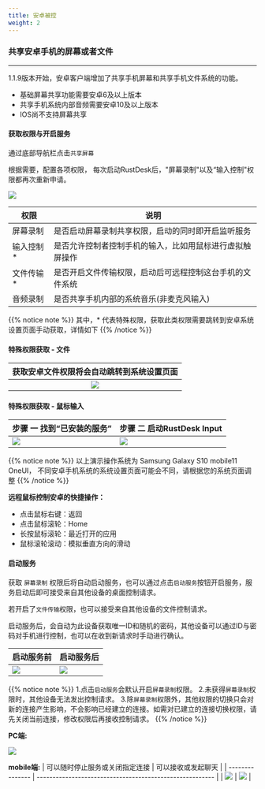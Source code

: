 ```yaml
---
title: 安卓被控
weight: 2
---
```


### 共享安卓手机的屏幕或者文件
------

1.1.9版本开始，安卓客户端增加了共享手机屏幕和共享手机文件系统的功能。

- 基础屏幕共享功能需要安卓6及以上版本
- 共享手机系统内部音频需要安卓10及以上版本
- IOS尚不支持屏幕共享


#### **获取权限与开启服务**

通过底部导航栏点击`共享屏幕`

根据需要，配置各项权限， 每次启动RustDesk后，"屏幕录制"以及“输入控制"权限都再次重新申请。

![](/docs/en/manual/mobile/images/server_off_zh.jpg?width=300px)

| 权限             | 说明                                                     |
| --------------- | -------------------------------------------------------- |
| 屏幕录制 | 是否启动屏幕录制共享权限，启动的同时即开启监听服务 |
| 输入控制* | 是否允许控制者控制手机的输入，比如用鼠标进行虚拟触屏操作          |
| 文件传输*   | 是否开启文件传输权限，启动后可远程控制这台手机的文件系统    |
| 音频录制   | 是否共享手机内部的系统音乐(非麦克风输入)   |

{{% notice note %}}
其中，* 代表特殊权限，获取此类权限需要跳转到安卓系统设置页面手动获取，详情如下
{{% /notice %}}

#### **特殊权限获取 - 文件**

| 获取安卓文件权限将会自动跳转到系统设置页面  | 
| :---------------: |
| ![](/docs/en/manual/mobile/images/get_file_zh.jpg?width=300px) |

#### **特殊权限获取 - 鼠标输入**
| 步骤 一 找到“已安装的服务”      | 步骤 二  启动RustDesk Input   |
| --------------- | -------------------------------------------------------- |
| ![](/docs/en/manual/mobile/images/get_input1_zh.png?width=300px) | ![](/docs/en/manual/mobile/images/get_input2_zh.jpg?width=300px) |

{{% notice note %}}
以上演示操作系统为 Samsung Galaxy S10 mobile11 OneUI，
不同安卓手机系统的系统设置页面可能会不同，请根据您的系统页面调整
{{% /notice %}}

**远程鼠标控制安卓的快捷操作：**

- 点击鼠标右键：返回
- 点击鼠标滚轮：Home
- 长按鼠标滚轮：最近打开的应用
- 鼠标滚轮滚动：模拟垂直方向的滑动

#### **启动服务**

获取 `屏幕录制` 权限后将自动启动服务，也可以通过点击`启动服务`按钮开启服务，服务启动后即可接受来自其他设备的桌面控制请求。

若开启了`文件传输`权限，也可以接受来自其他设备的文件控制请求。

启动服务后，会自动为此设备获取唯一ID和随机的密码，其他设备可以通过ID与密码对手机进行控制，也可以在收到新请求时手动进行确认。

| 启动服务前      | 启动服务后   |
| --------------- | -------------------------------------------------------- |
| ![](/docs/en/manual/mobile/images/server_off_zh.jpg?width=300px) | ![](/docs/en/manual/mobile/images/server_on_zh.jpg?width=300px) |

{{% notice note %}}
1.点击`启动服务`会默认开启`屏幕录制`权限。
2.未获得`屏幕录制`权限时，其他设备无法发出控制请求。
3.除`屏幕录制`权限外，其他权限的切换只会对新的连接产生影响，不会影响已经建立的连接。如需对已建立的连接切换权限，请先关闭当前连接，修改权限后再接收控制请求。
{{% /notice %}}

**PC端:**

![](/docs/en/manual/mobile/images/android_server_pc_side_zh.png?width=700px)

**mobile端:**
| 可以随时停止服务或关闭指定连接      | 可以接收或发起聊天   |
| --------------- | -------------------------------------------------------- |
| ![](/docs/en/manual/mobile/images/android_server1_zh.jpg?width=300px) | ![](/docs/en/manual/mobile/images/android_server2_zh.jpg?width=300px) |

